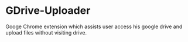 # GDrive-Uploader
Googe Chrome extension which assists user access his google drive and upload files without visiting drive.
